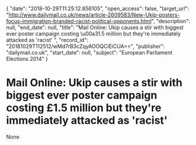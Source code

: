 {
  "date": "2018-10-29T11:25:12.856105", 
  "open_access": false, 
  "target_url": "http://www.dailymail.co.uk/news/article-2609583/New-Ukip-posters-focus-immigration-branded-racist-political-opponents.html", 
  "description": null, 
  "end_date": null, 
  "title": "Mail Online: Ukip causes a stir with biggest ever poster campaign costing \u00a31.5 million but they're immediately attacked as 'racist' ", 
  "record_id": "20181029T112512/wMd7rB3cZqyAOOQCiEiCUA==", 
  "publisher": "dailymail.co.uk", 
  "start_date": null, 
  "subject": "European Parliament Elections 2014"
}

# Mail Online: Ukip causes a stir with biggest ever poster campaign costing £1.5 million but they're immediately attacked as 'racist' 

None